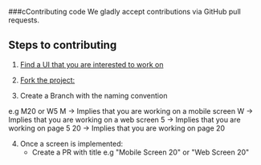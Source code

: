 ###cContributing code
We gladly accept contributions via GitHub pull requests.


## Steps to contributing

1. [Find a UI that you are interested to work on](https://www.figma.com/file/7EqcVT2IhdPRsvbn4EY5TM/flutter_ui_kit_obkm?node-id=0%3A1)

2. [Fork the project:](https://github.com/bukunmialuko/flutter_ui_kit_obkm.git)

3. Create a Branch with the naming convention

e.g M20 or W5
M -> Implies that you are working on a mobile screen
W -> Implies that you are working on a web screen
5 -> Implies that you are working on page 5
20 -> Implies that you are working on page 20

4. Once a screen is implemented:
   - Create a PR with title e.g "Mobile Screen 20" or "Web Screen 20"
